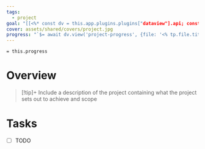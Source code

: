 ```yaml
---
tags:
  - project
goal: "[[<%* const dv = this.app.plugins.plugins["dataview"].api; const goals = dv.pages('"Review/Goals"').file.sort(n => n.name); let suggestions = goals.name; let values = goals.name; tR += await tp.system.suggester(suggestions, values); %>]]"
cover: assets/shared/covers/project.jpg
progress: "`$= await dv.view('project-progress', {file: '<% tp.file.title %>'})`"
---
```

`= this.progress`

# Overview

>[!tip]+
>Include a description of the project containing what the project sets out to achieve and scope


# Tasks

- [ ] TODO 